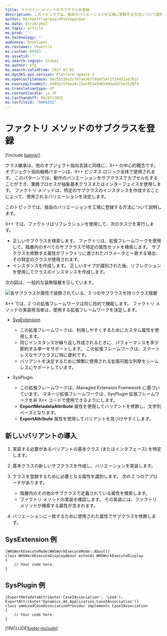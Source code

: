 ```yaml
---
title: ファクトリ メソッドのサブクラスを登録
description: このトピックでは、独自のバリエーションを工場に登録する方法について説明します。
author: MichaelFruergaardPontoppidan
ms.date: 07/10/2017
ms.topic: article
ms.prod: ''
ms.technology: ''
audience: Developer
ms.reviewer: rhaertle
ms.custom: 89563
ms.assetid: ''
ms.search.region: Global
ms.author: mfp
ms.search.validFrom: 2017-07-01
ms.dyn365.ops.version: Platform update 9
ms.openlocfilehash: 56c55338a2cf97ae367f4bd75472f14931aa7815
ms.sourcegitcommit: e4992c57eea4c15ac052e9d65dddae625e3528f9
ms.translationtype: HT
ms.contentlocale: ja-JP
ms.lasthandoff: 04/07/2021
ms.locfileid: "5866252"
---
```

# <a name="register-subclasses-for-factory-methods"></a>ファクトリ メソッドのサブクラスを登録

[!include [banner](../includes/banner.md)]

クラス継承は、他のオブジェクト指向言語と同様に、X++ の中心的概念です。 オブジェクト指向戦略パターンは、X++ ビジネス ロジック全体で使用されます。 このパターンでは、動作のバリエーションをサブクラスでカプセル化することができ、業務プロセスが抽象基本クラスまたはインターフェイスを使用します。 ファクトリ メソッドは、特定のサブクラスのインスタンスを作成することによって、使用されるバリエーションを決定します。

このトピックでは、独自のバリエーションを工場に登録する方法について説明します。

X++ では、ファクトリはリフレクションを使用して、次のタスクを実行します。

+ 正しいサブクラスを検索します。 ファクトリは、拡張フレームワークを使用して、階層内のすべてのサブクラスで特定の属性セットを検索します。 サブクラスを修飾する属性がファクトリに渡されたパラメータと一致する場合、その特定のクラスが使用されます。
+ インスタンスを作成します。 正しいタイプが識別された後、リフレクションを使用してクラスのインスタンスを作成します。

次の図は、一般的な装飾階層を示しています。

![各サブクラスが属性で装飾されている、3 つのサブクラスを持つクラス階層](media/hierarchy.png)

X++ では、2 つの拡張フレームワークは同じ目的で機能します。 ファクトリ メソッドの実装担当者は、使用する拡張フレームワークを決定します。

+ [SysExtension](https://community.dynamics.com/365/financeandoperations/b/mfp/posts/sysextension-framework-to-the-rescue)

  - この拡張フレームワークは、利用しやすくするためにカスタム属性を使用します。
  - 同じインスタンスが繰り返し作成されるときに、パフォーマンスを多少節約する単一をサポートします。 この拡張フレームワークは、ステートレスなサブクラスに特に便利です。
  - バリアントを決定するために頻繁に使用される拡張可能な列挙をシームレスにサポートしています。

+ SysPlugin

  - この拡張フレームワークは、Managed Extension Framework に基づいています。 マネージ拡張フレームワークは、SysPlugin 拡張フレームワークを非 X++ コードで使用できるようにします。
  - **ExportMetadataAttribute** 属性を使用してバリアントを修飾し、文字列ベースとなります。
  - **ExportAttribute** 属性を使用してバリアントを見つけやすくします。

## <a name="introduce-a-new-variant"></a>新しいバリアントの導入

1. 実装する必要があるバリアントの基本クラス (またはインタフェース) を特定します。
2. 基本クラスの新しいサブクラスを作成し、バリエーションを実装します。
3. クラスを登録するために必要となる属性を識別します。 次の 2 つのアプローチがあります。

    + 階層内のその他のサブクラスで定義されている属性を検索します。
    + ファクトリ メソッドの実装を確認します。 その実装には、ファクトリ メソッドが検索する属性が含まれます。

4. バリエーションに一致するために使用された属性でサブクラスを修飾します。

## <a name="sysextension-example"></a>SysExtension 例

```xpp
[WHSWorkExecuteMode(WHSWorkExecuteMode::About)]
class WHSWorkExecuteDisplayAbout extends WHSWorkExecuteDisplay
{
    // Your code here.
}
```

## <a name="sysplugin-example"></a>SysPlugin 例

```xpp
[ExportMetadataAttribute('CaseIAssociation', 'Lead'),
ExportAttribute('Dynamics.AX.Application.CaseIAssociation')]
class smmLeadCaseAssociationProvider implements CaseIAssociation
{
    // Your code here.
}
```


[!INCLUDE[footer-include](../../../includes/footer-banner.md)]